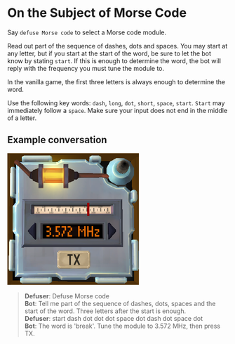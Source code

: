 # On the Subject of Morse Code

Say `defuse Morse code` to select a Morse code module.

Read out part of the sequence of dashes, dots and spaces. You may start at any letter, but if you start at the start of the word, be sure to let the bot know by stating `start`. If this is enough to determine the word, the bot will reply with the frequency you must tune the module to.

In the vanilla game, the first three letters is always enough to determine the word.

Use the following key words: `dash`, `long`, `dot`, `short`, `space`, `start`. `Start` may immediately follow a `space`. Make sure your input does not end in the middle of a letter.

## Example conversation

![Example Morse code](images/examplemorsecode.png)

>**Defuser**: Defuse Morse code\
>**Bot**: Tell me part of the sequence of dashes, dots, spaces and the start of the word. Three letters after the start is enough.\
>**Defuser**: start dash dot dot dot space dot dash dot space dot\
>**Bot**: The word is 'break'. Tune the module to 3.572 MHz, then press TX.
